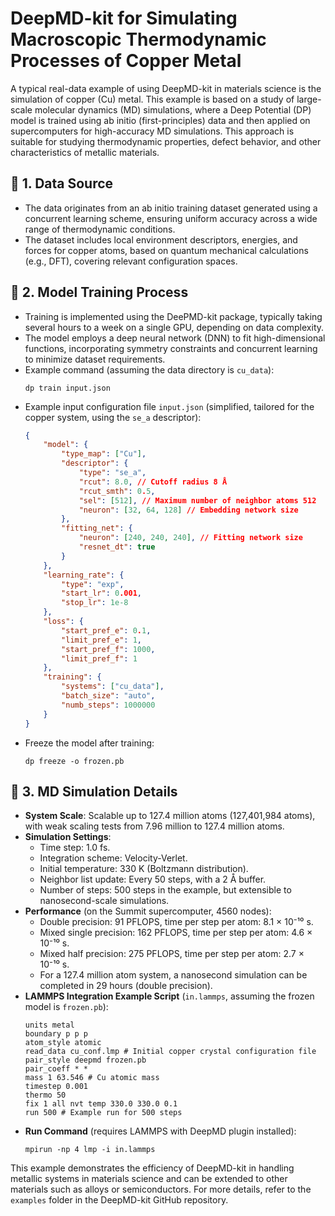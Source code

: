 # DeepMD-kit for Simulating Macroscopic Thermodynamic Processes of Copper Metal
A typical real-data example of using DeepMD-kit in materials science is the simulation of copper (Cu) metal. This example is based on a study of large-scale molecular dynamics (MD) simulations, where a Deep Potential (DP) model is trained using ab initio (first-principles) data and then applied on supercomputers for high-accuracy MD simulations. This approach is suitable for studying thermodynamic properties, defect behavior, and other characteristics of metallic materials.

## 📖 1. Data Source
- The data originates from an ab initio training dataset generated using a concurrent learning scheme, ensuring uniform accuracy across a wide range of thermodynamic conditions.
- The dataset includes local environment descriptors, energies, and forces for copper atoms, based on quantum mechanical calculations (e.g., DFT), covering relevant configuration spaces.

## 📖 2. Model Training Process
- Training is implemented using the DeePMD-kit package, typically taking several hours to a week on a single GPU, depending on data complexity.
- The model employs a deep neural network (DNN) to fit high-dimensional functions, incorporating symmetry constraints and concurrent learning to minimize dataset requirements.
- Example command (assuming the data directory is `cu_data`):
  ```
  dp train input.json
  ```
- Example input configuration file `input.json` (simplified, tailored for the copper system, using the `se_a` descriptor):
  ```json
  {
      "model": {
          "type_map": ["Cu"],
          "descriptor": {
              "type": "se_a",
              "rcut": 8.0, // Cutoff radius 8 Å
              "rcut_smth": 0.5,
              "sel": [512], // Maximum number of neighbor atoms 512
              "neuron": [32, 64, 128] // Embedding network size
          },
          "fitting_net": {
              "neuron": [240, 240, 240], // Fitting network size
              "resnet_dt": true
          }
      },
      "learning_rate": {
          "type": "exp",
          "start_lr": 0.001,
          "stop_lr": 1e-8
      },
      "loss": {
          "start_pref_e": 0.1,
          "limit_pref_e": 1,
          "start_pref_f": 1000,
          "limit_pref_f": 1
      },
      "training": {
          "systems": ["cu_data"],
          "batch_size": "auto",
          "numb_steps": 1000000
      }
  }
  ```
- Freeze the model after training:
  ```
  dp freeze -o frozen.pb
  ```

## 📖 3. MD Simulation Details
- **System Scale**: Scalable up to 127.4 million atoms (127,401,984 atoms), with weak scaling tests from 7.96 million to 127.4 million atoms.
- **Simulation Settings**:
  - Time step: 1.0 fs.
  - Integration scheme: Velocity-Verlet.
  - Initial temperature: 330 K (Boltzmann distribution).
  - Neighbor list update: Every 50 steps, with a 2 Å buffer.
  - Number of steps: 500 steps in the example, but extensible to nanosecond-scale simulations.
- **Performance** (on the Summit supercomputer, 4560 nodes):
  - Double precision: 91 PFLOPS, time per step per atom: 8.1 × 10⁻¹⁰ s.
  - Mixed single precision: 162 PFLOPS, time per step per atom: 4.6 × 10⁻¹⁰ s.
  - Mixed half precision: 275 PFLOPS, time per step per atom: 2.7 × 10⁻¹⁰ s.
  - For a 127.4 million atom system, a nanosecond simulation can be completed in 29 hours (double precision).
- **LAMMPS Integration Example Script** (`in.lammps`, assuming the frozen model is `frozen.pb`):
  ```
  units metal
  boundary p p p
  atom_style atomic
  read_data cu_conf.lmp # Initial copper crystal configuration file
  pair_style deepmd frozen.pb
  pair_coeff * *
  mass 1 63.546 # Cu atomic mass
  timestep 0.001
  thermo 50
  fix 1 all nvt temp 330.0 330.0 0.1
  run 500 # Example run for 500 steps
  ```
- **Run Command** (requires LAMMPS with DeepMD plugin installed):
  ```
  mpirun -np 4 lmp -i in.lammps
  ```

This example demonstrates the efficiency of DeepMD-kit in handling metallic systems in materials science and can be extended to other materials such as alloys or semiconductors. For more details, refer to the `examples` folder in the DeepMD-kit GitHub repository.
